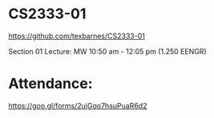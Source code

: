 # CS2333-01

<https://github.com/texbarnes/CS2333-01>

Section 01 Lecture: MW 10:50 am - 12:05 pm (1.250 EENGR)

# Attendance:

https://goo.gl/forms/2ujGqo7hsuPuaR6d2

